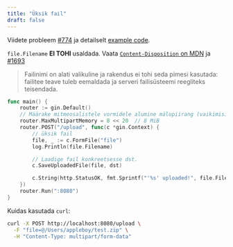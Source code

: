 ```yaml
---
title: "Üksik fail"
draft: false
---
```


Viidete probleem [#774](https://github.com/gin-gonic/gin/issues/774) ja detailselt [example code](https://github.com/gin-gonic/examples/tree/master/upload-file/single).

`file.Filename` **EI TOHI** usaldada. Vaata [`Content-Disposition` on MDN](https://developer.mozilla.org/en-US/docs/Web/HTTP/Headers/Content-Disposition#Directives) ja [#1693](https://github.com/gin-gonic/gin/issues/1693)

> Failinimi on alati valikuline ja rakendus ei tohi seda pimesi kasutada: failitee teave tuleb eemaldada ja serveri failisüsteemi reegliteks teisendada.

```go
func main() {
	router := gin.Default()
	// Määrake mitmeosalistele vormidele alumine mälupiirang (vaikimisi on 32 MiB)
	router.MaxMultipartMemory = 8 << 20  // 8 MiB
	router.POST("/upload", func(c *gin.Context) {
		// üksik fail
		file, _ := c.FormFile("file")
		log.Println(file.Filename)

		// Laadige fail konkreetsesse dst.
		c.SaveUploadedFile(file, dst)

		c.String(http.StatusOK, fmt.Sprintf("'%s' uploaded!", file.Filename))
	})
	router.Run(":8080")
}
```

Kuidas kasutada `curl`:

```sh
curl -X POST http://localhost:8080/upload \
  -F "file=@/Users/appleboy/test.zip" \
  -H "Content-Type: multipart/form-data"
```
